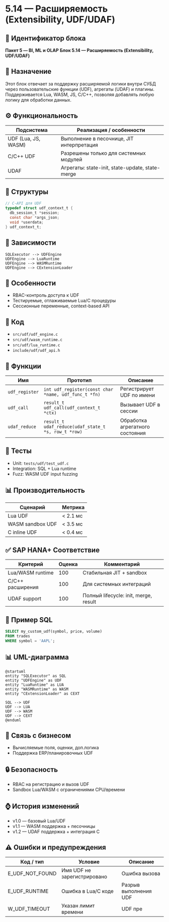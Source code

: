 # 5.14 — Расширяемость (Extensibility, UDF/UDAF)

## 🏢 Идентификатор блока

**Пакет 5 — BI, ML и OLAP**
**Блок 5.14 — Расширяемость (Extensibility, UDF/UDAF)**

## 🌟 Назначение

Этот блок отвечает за поддержку расширяемой логики внутри СУБД через пользовательские функции (UDF), агрегаты (UDAF) и плагины. Поддерживается Lua, WASM, JS, C/C++, позволяя добавлять любую логику для обработки данных.

## ⚙️ Функциональность

| Подсистема          | Реализация / особенности                        |
| ------------------- | ----------------------------------------------- |
| UDF (Lua, JS, WASM) | Выполнение в песочнице, JIT интерпретация       |
| C/C++ UDF           | Разрешены только для системных модулей          |
| UDAF                | Агрегаты: state-init, state-update, state-merge |

## 📂 Структуры

```c
// C-API для UDF
typedef struct udf_context_t {
  db_session_t *session;
  const char *args_json;
  void *userdata;
} udf_context_t;
```

## 🔄 Зависимости

```plantuml
SQLExecutor --> UDFEngine
UDFEngine --> LuaRuntime
UDFEngine --> WASMRuntime
UDFEngine --> CExtensionLoader
```

## 🧠 Особенности

* RBAC-контроль доступа к UDF
* Тестируемые, отлаживаемые Lua/С процедуры
* Сессионные переменные, context-based API

## 📂 Код

* `src/udf/udf_engine.c`
* `src/udf/wasm_runtime.c`
* `src/udf/lua_runtime.c`
* `include/udf/udf_api.h`

## 🔧 Функции

| Имя            | Прототип                                             | Описание                        |
| -------------- | ---------------------------------------------------- | ------------------------------- |
| `udf_register` | `int udf_register(const char *name, udf_func_t *fn)` | Регистрирует UDF по имени       |
| `udf_call`     | `result_t udf_call(udf_context_t *ctx)`              | Вызывает UDF в сессии           |
| `udaf_reduce`  | `result_t udaf_reduce(udaf_state_t *s, row_t *row)`  | Обработка агрегатного состояния |

## 🥺 Тесты

* Unit: `tests/udf/test_udf.c`
* Integration: SQL + Lua runtime
* Fuzz: WASM UDF input fuzzing

## 📊 Производительность

| Сценарий         | Метрика  |
| ---------------- | -------- |
| Lua UDF          | < 2.1 мс |
| WASM sandbox UDF | < 3.5 мс |
| C inline UDF     | < 0.4 мс |

## ✅ SAP HANA+ Соответствие

| Критерий         | Оценка | Комментарий                           |
| ---------------- | ------ | ------------------------------------- |
| Lua/WASM runtime | 100    | Стабильная JIT + sandbox              |
| C/C++ расширения | 100    | Для системных интеграций              |
| UDAF support     | 100    | Полный lifecycle: init, merge, result |

## 📌 Пример SQL

```sql
SELECT my_custom_udf(symbol, price, volume)
FROM trades
WHERE symbol = 'AAPL';
```

## 📊 UML-диаграмма

```plantuml
@startuml
entity "SQLExecutor" as SQL
entity "UDFEngine" as UDF
entity "LuaRuntime" as LUA
entity "WASMRuntime" as WASM
entity "CExtensionLoader" as CEXT

SQL --> UDF
UDF --> LUA
UDF --> WASM
UDF --> CEXT
@enduml
```

## 🔗 Связь с бизнесом

* Вычисляемые поля, оценки, доп.логика
* Поддержка ERP/планировочных UDF

## 🔒 Безопасность

* RBAC на регистрацию и вызов UDF
* Sandbox Lua/WASM с ограничениями CPU/времени

## ⌚️ История изменений

* v1.0 — базовый Lua/UDF
* v1.1 — WASM поддержка + песочницы
* v1.2 — UDAF поддержка + интеграция C

## ⚠️ Ошибки и предупреждения

| Код / тип          | Условие                     | Описание              |
| ------------------ | --------------------------- | --------------------- |
| E\_UDF\_NOT\_FOUND | Имя UDF не зарегистрировано | Ошибка вызова         |
| E\_UDF\_RUNTIME    | Ошибка в Lua/С коде         | Разрыв выполнения UDF |
| W\_UDF\_TIMEOUT    | Указан лимит времени        | UDF пре               |

